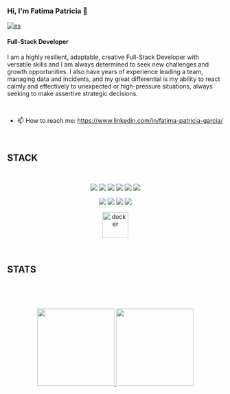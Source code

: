 ### Hi, I'm Fatima Patricia 👋

[![es](https://img.shields.io/badge/lang-es-yellow.svg)](https://github.com/pgmascarini/pgmascarini/blob/main/README.md)


#### Full-Stack Developer


I am a highly resilient, adaptable, creative Full-Stack Developer with versatile skills and I am always determined to seek new challenges and growth opportunities. I also have years of experience leading a team, managing data and incidents, and my great differential is my ability to react calmly and effectively to unexpected or high-pressure situations, always seeking to make assertive strategic decisions.

<br> 

- 📫 How to reach me: https://www.linkedin.com/in/fatima-patricia-garcia/

<br> 


## STACK
<br>
<p align="center">
 <img src= "https://img.shields.io/badge/html5-%23E34F26.svg?style=for-the-badge&logo=html5&logoColor=white"></img>
 <img src= "https://img.shields.io/badge/CSS3-1572B6?style=for-the-badge&logo=css3&logoColor=white"></img>
 <img src= "https://img.shields.io/badge/javascript-%23323330.svg?style=for-the-badge&logo=javascript&logoColor=%23F7DF1E"></img>
 <img src= "https://img.shields.io/badge/-REACT-blue?style=for-the-badge&logo=react&logoColor=white"></img>
 <img src= "https://img.shields.io/badge/PHP-777BB4?style=for-the-badge&logo=php&logoColor=white"></img>
 <img src= "https://img.shields.io/badge/-BOOTSTRAP-blueviolet?style=for-the-badge&logo=bootstrap&logoColor=white"></img>
 </p>
 
 <p align="center">
 <img src= "https://img.shields.io/badge/-LARAVEL-red?style=for-the-badge&logo=laravel&logoColor=white"></img>
 <img src= "https://img.shields.io/badge/-SCRUM-orange?style=for-the-badge"></img>
 <img src= "https://img.shields.io/badge/-FIGMA-9CF?style=for-the-badge&logo=figma&logoColor=white"></img>
 <img src= "https://img.shields.io/badge/-GITHUB-lightgrey?style=for-the-badge&logo=github&logoColor=black"></img>
 </p>

   <p align="center">
 <img src="https://github.com/pgmascarini/pgmascarini/assets/74653483/19e4e6fc-0ab1-4a29-90ca-f42c95a30359" alt="docker" width="60" height="60"/>
  </p>

  <br>



## STATS
<br>
<p align="center">

  <br>


<div align="center">
  <a href="https://github.com/pgmascarini">
  <img height="180em" src="https://github-readme-stats.vercel.app/api?username=pgmascarini&show_icons=true&theme=dracula&include_all_commits=true&count_private=true"/>
  <img height="180em" src="https://github-readme-stats.vercel.app/api/top-langs/?username=pgmascarini&layout=compact&langs_count=16&theme=dracula&include_all_commits=truecount_private=true"/>
</div>



 <div style="display: inline_block"><br>




